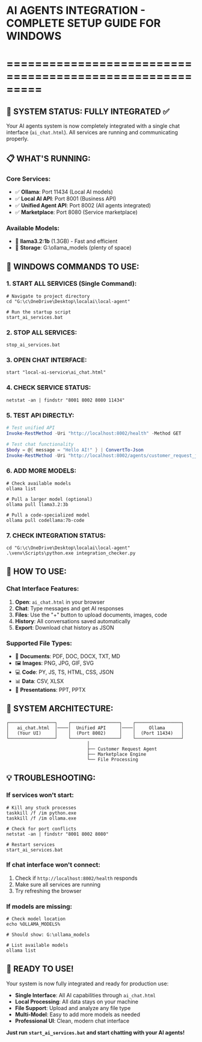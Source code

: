 # AI AGENTS INTEGRATION - COMPLETE SETUP GUIDE FOR WINDOWS
# =========================================================

## 🎯 SYSTEM STATUS: FULLY INTEGRATED ✅

Your AI agents system is now completely integrated with a single chat interface (`ai_chat.html`). All services are running and communicating properly.

## 📋 WHAT'S RUNNING:

### Core Services:
- ✅ **Ollama**: Port 11434 (Local AI models)
- ✅ **Local AI API**: Port 8001 (Business API) 
- ✅ **Unified Agent API**: Port 8002 (All agents integrated)
- ✅ **Marketplace**: Port 8080 (Service marketplace)

### Available Models:
- 🤖 **llama3.2:1b** (1.3GB) - Fast and efficient
- 📍 **Storage**: G:\ollama_models (plenty of space)

## 🚀 WINDOWS COMMANDS TO USE:

### 1. START ALL SERVICES (Single Command):
```batch
# Navigate to project directory
cd "G:\c\OneDrive\Desktop\localai\local-agent"

# Run the startup script
start_ai_services.bat
```

### 2. STOP ALL SERVICES:
```batch
stop_ai_services.bat
```

### 3. OPEN CHAT INTERFACE:
```batch
start "local-ai-service\ai_chat.html"
```

### 4. CHECK SERVICE STATUS:
```batch
netstat -an | findstr "8001 8002 8080 11434"
```

### 5. TEST API DIRECTLY:
```powershell
# Test unified API
Invoke-RestMethod -Uri "http://localhost:8002/health" -Method GET

# Test chat functionality
$body = @{ message = "Hello AI!" } | ConvertTo-Json
Invoke-RestMethod -Uri "http://localhost:8002/agents/customer_request_json" -Method POST -ContentType "application/json" -Body $body
```

### 6. ADD MORE MODELS:
```batch
# Check available models
ollama list

# Pull a larger model (optional)
ollama pull llama3.2:3b

# Pull a code-specialized model
ollama pull codellama:7b-code
```

### 7. CHECK INTEGRATION STATUS:
```batch
cd "G:\c\OneDrive\Desktop\localai\local-agent"
.\venv\Scripts\python.exe integration_checker.py
```

## 🎯 HOW TO USE:

### Chat Interface Features:
1. **Open**: `ai_chat.html` in your browser
2. **Chat**: Type messages and get AI responses
3. **Files**: Use the "+" button to upload documents, images, code
4. **History**: All conversations saved automatically
5. **Export**: Download chat history as JSON

### Supported File Types:
- 📁 **Documents**: PDF, DOC, DOCX, TXT, MD
- 🖼️ **Images**: PNG, JPG, GIF, SVG  
- 💻 **Code**: PY, JS, TS, HTML, CSS, JSON
- 📊 **Data**: CSV, XLSX
- 🎤 **Presentations**: PPT, PPTX

## 🔧 SYSTEM ARCHITECTURE:

```
┌─────────────────┐    ┌──────────────────┐    ┌─────────────────┐
│   ai_chat.html  │────│  Unified API     │────│     Ollama      │
│   (Your UI)     │    │  (Port 8002)     │    │  (Port 11434)   │
└─────────────────┘    └──────────────────┘    └─────────────────┘
                              │
                              ├── Customer Request Agent
                              ├── Marketplace Engine  
                              └── File Processing
```

## 💡 TROUBLESHOOTING:

### If services won't start:
```batch
# Kill any stuck processes
taskkill /f /im python.exe
taskkill /f /im ollama.exe

# Check for port conflicts
netstat -an | findstr "8001 8002 8080"

# Restart services
start_ai_services.bat
```

### If chat interface won't connect:
1. Check if `http://localhost:8002/health` responds
2. Make sure all services are running
3. Try refreshing the browser

### If models are missing:
```batch
# Check model location
echo %OLLAMA_MODELS%

# Should show: G:\ollama_models

# List available models
ollama list
```

## 🎉 READY TO USE!

Your system is now fully integrated and ready for production use:

- **Single Interface**: All AI capabilities through `ai_chat.html`
- **Local Processing**: All data stays on your machine
- **File Support**: Upload and analyze any file type
- **Multi-Model**: Easy to add more models as needed
- **Professional UI**: Clean, modern chat interface

**Just run `start_ai_services.bat` and start chatting with your AI agents!**
